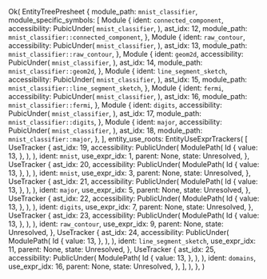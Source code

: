 Ok(
    EntityTreePresheet {
        module_path: `mnist_classifier`,
        module_specific_symbols: [
            Module {
                ident: `connected_component`,
                accessibility: PubicUnder(
                    `mnist_classifier`,
                ),
                ast_idx: 12,
                module_path: `mnist_classifier::connected_component`,
            },
            Module {
                ident: `raw_contour`,
                accessibility: PubicUnder(
                    `mnist_classifier`,
                ),
                ast_idx: 13,
                module_path: `mnist_classifier::raw_contour`,
            },
            Module {
                ident: `geom2d`,
                accessibility: PubicUnder(
                    `mnist_classifier`,
                ),
                ast_idx: 14,
                module_path: `mnist_classifier::geom2d`,
            },
            Module {
                ident: `line_segment_sketch`,
                accessibility: PubicUnder(
                    `mnist_classifier`,
                ),
                ast_idx: 15,
                module_path: `mnist_classifier::line_segment_sketch`,
            },
            Module {
                ident: `fermi`,
                accessibility: PubicUnder(
                    `mnist_classifier`,
                ),
                ast_idx: 16,
                module_path: `mnist_classifier::fermi`,
            },
            Module {
                ident: `digits`,
                accessibility: PubicUnder(
                    `mnist_classifier`,
                ),
                ast_idx: 17,
                module_path: `mnist_classifier::digits`,
            },
            Module {
                ident: `major`,
                accessibility: PubicUnder(
                    `mnist_classifier`,
                ),
                ast_idx: 18,
                module_path: `mnist_classifier::major`,
            },
        ],
        entity_use_roots: EntityUseExprTrackers(
            [
                UseTracker {
                    ast_idx: 19,
                    accessibility: PublicUnder(
                        ModulePath(
                            Id {
                                value: 13,
                            },
                        ),
                    ),
                    ident: `mnist`,
                    use_expr_idx: 1,
                    parent: None,
                    state: Unresolved,
                },
                UseTracker {
                    ast_idx: 20,
                    accessibility: PublicUnder(
                        ModulePath(
                            Id {
                                value: 13,
                            },
                        ),
                    ),
                    ident: `mnist`,
                    use_expr_idx: 3,
                    parent: None,
                    state: Unresolved,
                },
                UseTracker {
                    ast_idx: 21,
                    accessibility: PublicUnder(
                        ModulePath(
                            Id {
                                value: 13,
                            },
                        ),
                    ),
                    ident: `major`,
                    use_expr_idx: 5,
                    parent: None,
                    state: Unresolved,
                },
                UseTracker {
                    ast_idx: 22,
                    accessibility: PublicUnder(
                        ModulePath(
                            Id {
                                value: 13,
                            },
                        ),
                    ),
                    ident: `digits`,
                    use_expr_idx: 7,
                    parent: None,
                    state: Unresolved,
                },
                UseTracker {
                    ast_idx: 23,
                    accessibility: PublicUnder(
                        ModulePath(
                            Id {
                                value: 13,
                            },
                        ),
                    ),
                    ident: `raw_contour`,
                    use_expr_idx: 9,
                    parent: None,
                    state: Unresolved,
                },
                UseTracker {
                    ast_idx: 24,
                    accessibility: PublicUnder(
                        ModulePath(
                            Id {
                                value: 13,
                            },
                        ),
                    ),
                    ident: `line_segment_sketch`,
                    use_expr_idx: 11,
                    parent: None,
                    state: Unresolved,
                },
                UseTracker {
                    ast_idx: 25,
                    accessibility: PublicUnder(
                        ModulePath(
                            Id {
                                value: 13,
                            },
                        ),
                    ),
                    ident: `domains`,
                    use_expr_idx: 16,
                    parent: None,
                    state: Unresolved,
                },
            ],
        ),
    },
)